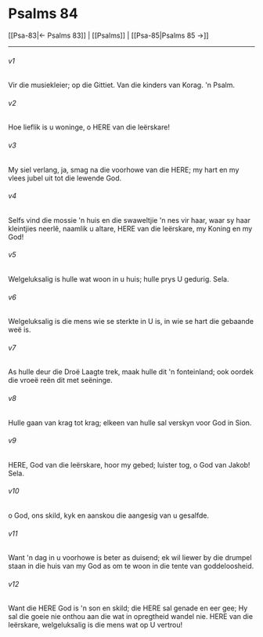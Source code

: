 # Psalms 84

[[Psa-83|← Psalms 83]] | [[Psalms]] | [[Psa-85|Psalms 85 →]]
***

###### v1
Vir die musiekleier; op die Gittiet. Van die kinders van Korag. 'n Psalm. 
###### v2
Hoe lieflik is u woninge, o HERE van die leërskare! 
###### v3
My siel verlang, ja, smag na die voorhowe van die HERE; my hart en my vlees jubel uit tot die lewende God. 
###### v4
Selfs vind die mossie 'n huis en die swaweltjie 'n nes vir haar, waar sy haar kleintjies neerlê, naamlik u altare, HERE van die leërskare, my Koning en my God! 
###### v5
Welgeluksalig is hulle wat woon in u huis; hulle prys U gedurig. Sela. 
###### v6
Welgeluksalig is die mens wie se sterkte in U is, in wie se hart die gebaande weë is. 
###### v7
As hulle deur die Droë Laagte trek, maak hulle dit 'n fonteinland; ook oordek die vroeë reën dit met seëninge. 
###### v8
Hulle gaan van krag tot krag; elkeen van hulle sal verskyn voor God in Sion. 
###### v9
HERE, God van die leërskare, hoor my gebed; luister tog, o God van Jakob! Sela. 
###### v10
o God, ons skild, kyk en aanskou die aangesig van u gesalfde. 
###### v11
Want 'n dag in u voorhowe is beter as duisend; ek wil liewer by die drumpel staan in die huis van my God as om te woon in die tente van goddeloosheid. 
###### v12
Want die HERE God is 'n son en skild; die HERE sal genade en eer gee; Hy sal die goeie nie onthou aan die wat in opregtheid wandel nie. HERE van die leërskare, welgeluksalig is die mens wat op U vertrou! 
